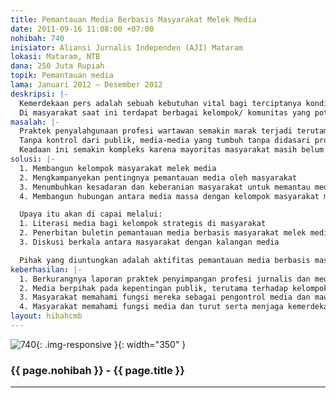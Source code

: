 ```yaml
---
title: Pemantauan Media Berbasis Masyarakat Melek Media
date: 2011-09-16 11:08:00 +07:00
nohibah: 740
inisiator: Aliansi Jurnalis Independen (AJI) Mataram
lokasi: Mataram, NTB
dana: 250 Juta Rupiah
topik: Pemantauan media
lama: Januari 2012 – Desember 2012
deskripsi: |-
  Kemerdekaan pers adalah sebuah kebutuhan vital bagi terciptanya kondisi masyarakat yang demokratis. Jaminan akan kemerdekaan pers akan memungkinkan publik untuk memperoleh hak mereka akan informasi. Kemerdekaan pers memberikan peluang lebih kepada jurnalis untuk memperoleh informasi bagi kepentingan publik, akan tetapi jurnalis juga warga negara biasa yang harus tunduk pada aturan hukum. Kemerdekaan pers yang tidak dibarengi dengan pengawasan, akan menjadi kebebasan yang absolut dan cenderung untuk korup. Untuk itulah dibutuhkan kontrol untuk menjaga kemerdekaan pers pada koridornya.
  Di masyarakat saat ini terdapat berbagai kelompok/ komunitas yang potensial untuk melakukan pemantauan terhadap pers, terutama kelompok pemuda . Komunitas-komunitas terutama yang sudah terorganisir ini akan menjadi kelompok pemantau media yang efektif. Hanya saja peran strategis kelompok potensial tersebut selama ini kurang difungsikan untuk mengontrol pers. Untuk itulah dibutuhkan program: Pemantauan Media Berbasis Masyarakat Melek Media .
masalah: |-
  Praktek penyalahgunaan profesi wartawan semakin marak terjadi terutama di era kemerdekaan pers. Kemudahan untuk mendirikan media yang dibarengi dengan kemudahan menjadi wartawan sangat memungkinkan suburnya praktek penyalahgunaan profesi wartawan tersebut. Citra wartawan di mata masyarakat menjadi demikian buruknya. Wartawan identik dengan profesi pencari masalah yang ujung-ujungnya memeras untuk mendapatkan sejumlah materi. Laporan informal terkait perilaku menyimpang wartawan ini cenderung meningkat dalam tahun-tahun terakhir.
  Tanpa kontrol dari publik, media-media yang tumbuh tanpa didasari profesionalitas ini juga cenderung menyimpangkan fungsinya sebagai alat kontrol kekuasaan. Kecenderungan yang terjadi pengelola media ini menjadikan media mereka sebagai alat untuk meraih keuntungan semata dengan mengorbankan hak-hak publik atas informasi. Kelompok masyarakat yang selama ini termarjinalkan (voiceless) sangat sulit memperoleh ruang bersuara di media-media tersebut.
  Keadaan ini semakin kompleks karena mayoritas masyarakat masih belum memiliki kesadaran akan hak mereka untuk terlibat dalam menjaga kemerdekaan pers melalui pengawasan terhadap media, termasuk di dalamnya pengawasan terhadap perilaku wartawan yang menyimpang. Kecenderungan yang terjadi adalah membiarkan atau berkompromi dengan perilaku media dan wartawan yang menyimpang tersebut.
solusi: |-
  1. Membangun kelompok masyarakat melek media
  2. Mengkampanyekan pentingnya pemantauan media oleh masyarakat
  3. Menumbuhkan kesadaran dan keberanian masyarakat untuk memantau media
  4. Membangun hubungan antara media massa dengan kelompok masyarakat melek media

  Upaya itu akan di capai melalui:
  1. Literasi media bagi kelompok strategis di masyarakat
  2. Penerbitan buletin pemantauan media berbasis masyarakat melek media
  3. Diskusi berkala antara masyarakat dengan kalangan media

  Pihak yang diuntungkan adalah aktifitas pemantauan media berbasis masyarakat ini akan menguntungkan publik secara luas dan akan melibatkan kelompok pemuda di Kabupaten Lombok Utara yang mewakili komunitas masyarakat adat, kelompok pemuda di Kabupaten Lombok Timur yang mewakili masyarakat petani dan buruh migran, serta kelompok pemuda di Kota Mataram yang mewakili kaum miskin perkotaan.
keberhasilan: |-
  1. Berkurangnya laporan praktek penyimpangan profesi jurnalis dan media di masyarakat.
  2. Media berpihak pada kepentingan publik, terutama terhadap kelompok masyarakat terpinggirkan
  3. Masyarakat memahami fungsi mereka sebagai pengontrol media dan mau terlibat dalam pemantauan media.
  4. Masyarakat memahami fungsi media dan turut serta menjaga kemerdekaan pers.
layout: hibahcmb
---
```


![740](/static/img/hibahcmb/740.png){: .img-responsive }{: width="350" }

### {{ page.nohibah }} - {{ page.title }}

---
